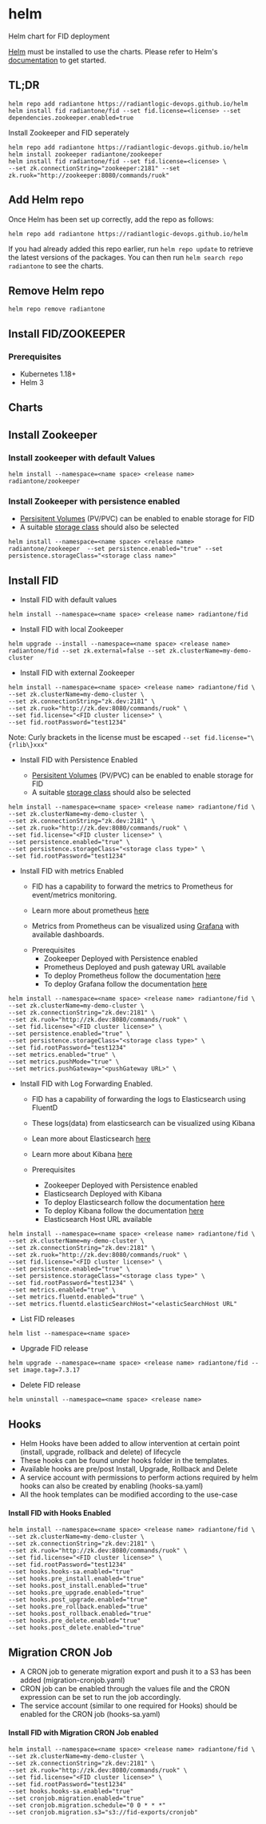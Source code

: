 # helm
Helm chart for FID deployment

[Helm](https://helm.sh) must be installed to use the charts.  Please refer to
Helm's [documentation](https://helm.sh/docs) to get started.

## TL;DR
```console
helm repo add radiantone https://radiantlogic-devops.github.io/helm
helm install fid radiantone/fid --set fid.license=<license> --set dependencies.zookeeper.enabled=true
```

Install Zookeeper and FID seperately

```
helm repo add radiantone https://radiantlogic-devops.github.io/helm
helm install zookeeper radiantone/zookeeper
helm install fid radiantone/fid --set fid.license=<license> \
--set zk.connectionString="zookeeper:2181" --set zk.ruok="http://zookeeper:8080/commands/ruok"
```

## Add Helm repo

Once Helm has been set up correctly, add the repo as follows:

```
helm repo add radiantone https://radiantlogic-devops.github.io/helm
```

If you had already added this repo earlier, run `helm repo update` to retrieve
the latest versions of the packages.  You can then run `helm search repo radiantone` to see the charts.

## Remove Helm repo

```
helm repo remove radiantone
```

## Install FID/ZOOKEEPER

### Prerequisites
* Kubernetes 1.18+
* Helm 3

## Charts

## Install Zookeeper

### Install zookeeper with default Values

```
helm install --namespace=<name space> <release name>  radiantone/zookeeper
```

### Install Zookeeper with persistence enabled

 * [Persisitent Volumes](https://kubernetes.io/docs/concepts/storage/persistent-volumes/) (PV/PVC) can be enabled to enable storage for FID
 * A suitable [storage class](https://kubernetes.io/docs/concepts/storage/storage-classes/) should also be selected

```
helm install --namespace=<name space> <release name> radiantone/zookeeper  --set persistence.enabled="true" --set persistence.storageClass="<storage class name>"
```



## Install FID
* Install FID with default values
```
helm install --namespace=<name space> <release name> radiantone/fid
```
* Install FID with local Zookeeper
```
helm upgrade --install --namespace=<name space> <release name> radiantone/fid --set zk.external=false --set zk.clusterName=my-demo-cluster
```

* Install FID with external Zookeeper
```
helm install --namespace=<name space> <release name> radiantone/fid \
--set zk.clusterName=my-demo-cluster \
--set zk.connectionString="zk.dev:2181" \
--set zk.ruok="http://zk.dev:8080/commands/ruok" \
--set fid.license="<FID cluster license>" \
--set fid.rootPassword="test1234"
```
Note: Curly brackets in the license must be escaped ```--set fid.license="\{rlib\}xxx"```

* Install FID with Persistence Enabled

    - [Persisitent Volumes](https://kubernetes.io/docs/concepts/storage/persistent-volumes/) (PV/PVC) can be enabled to enable storage for FID
    - A suitable [storage class](https://kubernetes.io/docs/concepts/storage/storage-classes/) should also be selected
```
helm install --namespace=<name space> <release name> radiantone/fid \
--set zk.clusterName=my-demo-cluster \
--set zk.connectionString="zk.dev:2181" \
--set zk.ruok="http://zk.dev:8080/commands/ruok" \
--set fid.license="<FID cluster license>" \
--set persistence.enabled="true" \
--set persistence.storageClass="<storage class type>" \
--set fid.rootPassword="test1234"

```

* Install FID with metrics Enabled

    - FID has a capability to forward the metrics to Prometheus for event/metrics monitoring.

    - Learn more about prometheus [here](https://prometheus.io)

    - Metrics from Prometheus can be visualized using [Grafana](https://grafana.com/grafana/) with available dashboards.


    * Prerequisites
        - Zookeeper Deployed with Persistence enabled
        - Prometheus Deployed and push gateway URL available
        - To deploy Prometheus follow the documentation [here](https://github.com/prometheus-community/helm-charts/blob/main/charts/kube-prometheus-stack/README.md)
        - To deploy Grafana follow the documentation [here](https://grafana.com/docs/agent/latest/operator/helm-getting-started/)

```
helm install --namespace=<name space> <release name> radiantone/fid \
--set zk.clusterName=my-demo-cluster \
--set zk.connectionString="zk.dev:2181" \
--set zk.ruok="http://zk.dev:8080/commands/ruok" \
--set fid.license="<FID cluster license>" \
--set persistence.enabled="true" \
--set persistence.storageClass="<storage class type>" \
--set fid.rootPassword="test1234"
--set metrics.enabled="true" \
--set metrics.pushMode="true" \
--set metrics.pushGateway="<pushGateway URL>" \
```

* Install FID with Log Forwarding Enabled.

    - FID has a capability of forwarding the logs to Elasticsearch using FluentD

    - These logs(data) from elasticsearch can be visualized using Kibana

    - Lean more about Elasticsearch [here](https://www.elastic.co)

    - Learn more about Kibana [here](https://www.elastic.co/kibana?ultron=B-Stack-Trials-AMER-US-W-Exact&gambit=Stack-Kibana&blade=adwords-s&hulk=paid&Device=c&thor=kibana&gclid=Cj0KCQjw3eeXBhD7ARIsAHjssr8Yhz4S7AmKvoc4LxgrfG7EDr0b6i8i7FRhBBmth7JK_ylVOvv-FOEaAlp5EALw_wcB)

    * Prerequisites

        - Zookeeper Deployed with Persistence enabled
        - Elasticsearch Deployed with Kibana
        - To deploy Elasticsearch follow the documentation [here](https://artifacthub.io/packages/helm/elastic/elasticsearch)
        - To deploy Kibana follow the documentation [here](https://artifacthub.io/packages/helm/elastic/kibana)
        - Elasticsearch Host URL available

```
helm install --namespace=<name space> <release name> radiantone/fid \
--set zk.clusterName=my-demo-cluster \
--set zk.connectionString="zk.dev:2181" \
--set zk.ruok="http://zk.dev:8080/commands/ruok" \
--set fid.license="<FID cluster license>" \
--set persistence.enabled="true" \
--set persistence.storageClass="<storage class type>" \
--set fid.rootPassword="test1234" \
--set metrics.enabled="true" \
--set metrics.fluentd.enabled="true" \
--set metrics.fluentd.elasticSearchHost="<elasticSearchHost URL"
```

* List FID releases
```
helm list --namespace=<name space>
```
* Upgrade FID release
```
helm upgrade --namespace=<name space> <release name> radiantone/fid --set image.tag=7.3.17
```
* Delete FID release
```
helm uninstall --namespace=<name space> <release name>
```


## Hooks 

* Helm Hooks have been added to allow intervention at certain point (install, upgrade, rollback and delete) of lifecycle
* These hooks can be found under hooks folder in the templates.
* Available hooks are pre/post Install, Upgrade, Rollback and Delete
* A service account with permissions to perform actions required by helm hooks can also be created by enabling (hooks-sa.yaml)
* All the hook templates can be modified according to the use-case

#### Install FID with Hooks Enabled
```
helm install --namespace=<name space> <release name> radiantone/fid \
--set zk.clusterName=my-demo-cluster \
--set zk.connectionString="zk.dev:2181" \
--set zk.ruok="http://zk.dev:8080/commands/ruok" \
--set fid.license="<FID cluster license>" \
--set fid.rootPassword="test1234"
--set hooks.hooks-sa.enabled="true"
--set hooks.pre_install.enabled="true"
--set hooks.post_install.enabled="true"
--set hooks.pre_upgrade.enabled="true"
--set hooks.post_upgrade.enabled="true"
--set hooks.pre_rollback.enabled="true"
--set hooks.post_rollback.enabled="true"
--set hooks.pre_delete.enabled="true"
--set hooks.post_delete.enabled="true"
```

## Migration CRON Job

* A CRON job to generate migration export and push it to a S3 has been added (migration-cronjob.yaml)
* CRON job can be enabled through the values file and the CRON expression can be set to run the job accordingly.
* The service account (similar to one required for Hooks) should be enabled for the CRON job (hooks-sa.yaml)

#### Install FID with Migration CRON Job enabled
```
helm install --namespace=<name space> <release name> radiantone/fid \
--set zk.clusterName=my-demo-cluster \
--set zk.connectionString="zk.dev:2181" \
--set zk.ruok="http://zk.dev:8080/commands/ruok" \
--set fid.license="<FID cluster license>" \
--set fid.rootPassword="test1234"
--set hooks.hooks-sa.enabled="true"
--set cronjob.migration.enabled="true"
--set cronjob.migration.schedule="0 0 * * *"
--set cronjob.migration.s3="s3://fid-exports/cronjob"
```



